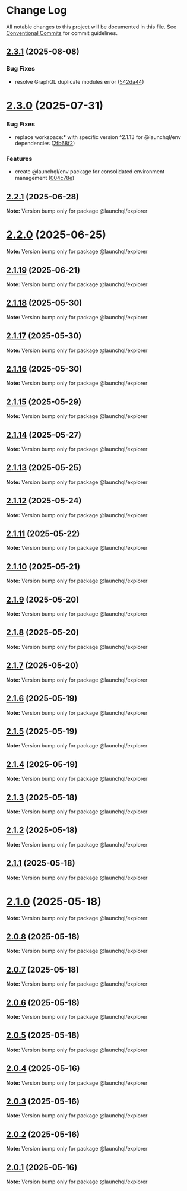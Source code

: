 # Change Log

All notable changes to this project will be documented in this file.
See [Conventional Commits](https://conventionalcommits.org) for commit guidelines.

## [2.3.1](https://github.com/launchql/launchql/compare/@launchql/explorer@2.3.0...@launchql/explorer@2.3.1) (2025-08-08)


### Bug Fixes

* resolve GraphQL duplicate modules error ([542da44](https://github.com/launchql/launchql/commit/542da447b903c0125d5c604a82c2e5761eae0638))





# [2.3.0](https://github.com/launchql/launchql/compare/@launchql/explorer@2.2.1...@launchql/explorer@2.3.0) (2025-07-31)


### Bug Fixes

* replace workspace:* with specific version ^2.1.13 for @launchql/env dependencies ([2fb68f2](https://github.com/launchql/launchql/commit/2fb68f247fd2aa9d966bafe19986db016c2be3c3))


### Features

* create @launchql/env package for consolidated environment management ([004c78e](https://github.com/launchql/launchql/commit/004c78e87ceddfc2d0a3f74e79affe13c8a628d1))





## [2.2.1](https://github.com/launchql/launchql/compare/@launchql/explorer@2.2.0...@launchql/explorer@2.2.1) (2025-06-28)

**Note:** Version bump only for package @launchql/explorer





# [2.2.0](https://github.com/launchql/launchql/compare/@launchql/explorer@2.1.19...@launchql/explorer@2.2.0) (2025-06-25)

**Note:** Version bump only for package @launchql/explorer





## [2.1.19](https://github.com/launchql/launchql/compare/@launchql/explorer@2.1.18...@launchql/explorer@2.1.19) (2025-06-21)

**Note:** Version bump only for package @launchql/explorer





## [2.1.18](https://github.com/launchql/launchql/compare/@launchql/explorer@2.1.17...@launchql/explorer@2.1.18) (2025-05-30)

**Note:** Version bump only for package @launchql/explorer





## [2.1.17](https://github.com/launchql/launchql/compare/@launchql/explorer@2.1.16...@launchql/explorer@2.1.17) (2025-05-30)

**Note:** Version bump only for package @launchql/explorer





## [2.1.16](https://github.com/launchql/launchql/compare/@launchql/explorer@2.1.15...@launchql/explorer@2.1.16) (2025-05-30)

**Note:** Version bump only for package @launchql/explorer





## [2.1.15](https://github.com/launchql/launchql/compare/@launchql/explorer@2.1.14...@launchql/explorer@2.1.15) (2025-05-29)

**Note:** Version bump only for package @launchql/explorer





## [2.1.14](https://github.com/launchql/launchql/compare/@launchql/explorer@2.1.13...@launchql/explorer@2.1.14) (2025-05-27)

**Note:** Version bump only for package @launchql/explorer





## [2.1.13](https://github.com/launchql/launchql/compare/@launchql/explorer@2.1.12...@launchql/explorer@2.1.13) (2025-05-25)

**Note:** Version bump only for package @launchql/explorer





## [2.1.12](https://github.com/launchql/launchql/compare/@launchql/explorer@2.1.11...@launchql/explorer@2.1.12) (2025-05-24)

**Note:** Version bump only for package @launchql/explorer





## [2.1.11](https://github.com/launchql/launchql/compare/@launchql/explorer@2.1.10...@launchql/explorer@2.1.11) (2025-05-22)

**Note:** Version bump only for package @launchql/explorer





## [2.1.10](https://github.com/launchql/launchql/compare/@launchql/explorer@2.1.9...@launchql/explorer@2.1.10) (2025-05-21)

**Note:** Version bump only for package @launchql/explorer





## [2.1.9](https://github.com/launchql/launchql/compare/@launchql/explorer@2.1.8...@launchql/explorer@2.1.9) (2025-05-20)

**Note:** Version bump only for package @launchql/explorer





## [2.1.8](https://github.com/launchql/launchql/compare/@launchql/explorer@2.1.7...@launchql/explorer@2.1.8) (2025-05-20)

**Note:** Version bump only for package @launchql/explorer





## [2.1.7](https://github.com/launchql/launchql/compare/@launchql/explorer@2.1.6...@launchql/explorer@2.1.7) (2025-05-20)

**Note:** Version bump only for package @launchql/explorer





## [2.1.6](https://github.com/launchql/launchql/compare/@launchql/explorer@2.1.5...@launchql/explorer@2.1.6) (2025-05-19)

**Note:** Version bump only for package @launchql/explorer





## [2.1.5](https://github.com/launchql/launchql/compare/@launchql/explorer@2.1.4...@launchql/explorer@2.1.5) (2025-05-19)

**Note:** Version bump only for package @launchql/explorer





## [2.1.4](https://github.com/launchql/launchql/compare/@launchql/explorer@2.1.3...@launchql/explorer@2.1.4) (2025-05-19)

**Note:** Version bump only for package @launchql/explorer





## [2.1.3](https://github.com/launchql/launchql/compare/@launchql/explorer@2.1.2...@launchql/explorer@2.1.3) (2025-05-18)

**Note:** Version bump only for package @launchql/explorer





## [2.1.2](https://github.com/launchql/launchql/compare/@launchql/explorer@2.1.1...@launchql/explorer@2.1.2) (2025-05-18)

**Note:** Version bump only for package @launchql/explorer





## [2.1.1](https://github.com/launchql/launchql/compare/@launchql/explorer@2.1.0...@launchql/explorer@2.1.1) (2025-05-18)

**Note:** Version bump only for package @launchql/explorer





# [2.1.0](https://github.com/launchql/launchql/compare/@launchql/explorer@2.0.8...@launchql/explorer@2.1.0) (2025-05-18)

**Note:** Version bump only for package @launchql/explorer





## [2.0.8](https://github.com/launchql/launchql/compare/@launchql/explorer@2.0.7...@launchql/explorer@2.0.8) (2025-05-18)

**Note:** Version bump only for package @launchql/explorer





## [2.0.7](https://github.com/launchql/launchql/compare/@launchql/explorer@2.0.6...@launchql/explorer@2.0.7) (2025-05-18)

**Note:** Version bump only for package @launchql/explorer





## [2.0.6](https://github.com/launchql/launchql/compare/@launchql/explorer@2.0.5...@launchql/explorer@2.0.6) (2025-05-18)

**Note:** Version bump only for package @launchql/explorer





## [2.0.5](https://github.com/launchql/launchql/compare/@launchql/explorer@2.0.4...@launchql/explorer@2.0.5) (2025-05-18)

**Note:** Version bump only for package @launchql/explorer





## [2.0.4](https://github.com/launchql/launchql/compare/@launchql/explorer@2.0.3...@launchql/explorer@2.0.4) (2025-05-16)

**Note:** Version bump only for package @launchql/explorer





## [2.0.3](https://github.com/launchql/launchql/compare/@launchql/explorer@2.0.2...@launchql/explorer@2.0.3) (2025-05-16)

**Note:** Version bump only for package @launchql/explorer





## [2.0.2](https://github.com/launchql/launchql/compare/@launchql/explorer@2.0.1...@launchql/explorer@2.0.2) (2025-05-16)

**Note:** Version bump only for package @launchql/explorer





## [2.0.1](https://github.com/launchql/launchql/compare/@launchql/explorer@1.1.3...@launchql/explorer@2.0.1) (2025-05-16)

**Note:** Version bump only for package @launchql/explorer
